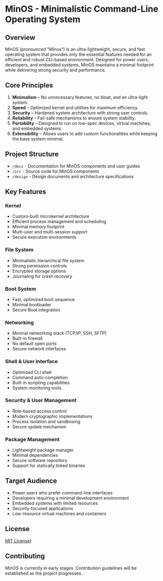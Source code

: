 # MinOS - Minimalistic Command-Line Operating System

## Overview
MinOS (pronounced "Minus") is an ultra-lightweight, secure, and fast operating system that provides only the essential features needed for an efficient and robust CLI-based environment. Designed for power users, developers, and embedded systems, MinOS maintains a minimal footprint while delivering strong security and performance.

## Core Principles
1. **Minimalism** – No unnecessary features, no bloat, and an ultra-light system.
2. **Speed** – Optimized kernel and utilities for maximum efficiency.
3. **Security** – Hardened system architecture with strong user controls.
4. **Reliability** – Fail-safe mechanisms to ensure system stability.
5. **Portability** – Designed to run on low-spec devices, virtual machines, and embedded systems.
6. **Extensibility** – Allows users to add custom functionalities while keeping the base system minimal.

## Project Structure
- `/docs` - Documentation for MinOS components and user guides
- `/src` - Source code for MinOS components
- `/design` - Design documents and architecture specifications

## Key Features

### Kernel
- Custom-built microkernel architecture
- Efficient process management and scheduling
- Minimal memory footprint
- Multi-user and multi-session support
- Secure execution environments

### File System
- Minimalistic hierarchical file system
- Strong permission controls
- Encrypted storage options
- Journaling for crash recovery

### Boot System
- Fast, optimized boot sequence
- Minimal bootloader
- Secure Boot integration

### Networking
- Minimal networking stack (TCP/IP, SSH, SFTP)
- Built-in firewall
- No default open ports
- Secure network interfaces

### Shell & User Interface
- Optimized CLI shell
- Command auto-completion
- Built-in scripting capabilities
- System monitoring tools

### Security & User Management
- Role-based access control
- Modern cryptographic implementations
- Process isolation and sandboxing
- Secure update mechanism

### Package Management
- Lightweight package manager
- Minimal dependencies
- Secure software repository
- Support for statically linked binaries

## Target Audience
- Power users who prefer command-line interfaces
- Developers requiring a minimal development environment
- Embedded systems with limited resources
- Security-focused applications
- Low-resource virtual machines and containers

## License
[MIT License](https://github.com/Nezarcc/MinOS/blob/main/LICENSE)]

## Contributing
MinOS is currently in early stages. Contribution guidelines will be established as the project progresses.
